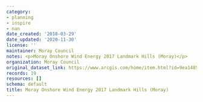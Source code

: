 ```yaml
---
category:
- planning
- inspire
- nan
date_created: '2018-03-29'
date_updated: '2020-11-30'
license: ''
maintainer: Moray Council
notes: <p>Moray Onshore Wind Energy 2017 Landmark Hills (Moray)</p>
organization: Moray Council
original_dataset_link: https://www.arcgis.com/home/item.html?id=9ea1485201f9406987d8813481c3d651
records: 19
resources: []
schema: default
title: Moray Onshore Wind Energy 2017 Landmark Hills (Moray)
---
```

